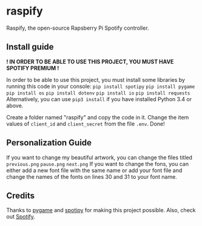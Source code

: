 # raspify
Raspify, the open-source Rapsberry Pi Spotify controller.
## Install guide
**! IN ORDER TO BE ABLE TO USE THIS PROJECT, YOU MUST HAVE SPOTIFY PREMIUM !**

In order to be able to use this project, you must install some libraries by running this code in your console:
```pip install spotipy```
```pip install pygame```
```pip install os```
```pip install dotenv```
```pip install io```
```pip install requests```
Alternatively, you can use ```pip3 install``` if you have installed Python 3.4 or above.

Create a folder named "raspify" and copy the code in it.
Change the item values of `client_id` and `client_secret` from the file `.env`.
Done!
## Personalization Guide
If you want to change my beautiful artwork, you can change the files titled
`previous.png` `pause.png` `next.png`
If you want to change the fons, you can either add a new font file with the same name or add your font file and change the names of the fonts on lines 30 and 31 to your font name.
## Credits
Thanks to [pygame](pygame.org) and [spotipy](https://spotipy.readthedocs.io/en/2.25.1/) for making this project possible. Also, check out [Spotify](https://open.spotify.com).
